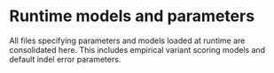 # Runtime models and parameters

All files specifying parameters and models loaded at runtime are consolidated here.
This includes empirical variant scoring models and default indel error parameters.

